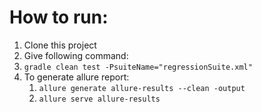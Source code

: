 # How to run:
1. Clone this project
2. Give following command:
3. ``` gradle clean test -PsuiteName="regressionSuite.xml" ```
4. To generate allure report:
   1. ``` allure generate allure-results --clean -output ```
    2. ``` allure serve allure-results ``` 
